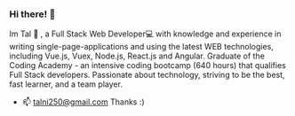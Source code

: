 ### Hi there! 👋

Im Tal 👨‍ , a Full Stack Web Developer💻 with knowledge and experience in writing single-page-applications and using the latest WEB technologies,
including Vue.js, Vuex, Node.js, React.js and Angular.
Graduate of the Coding Academy - an intensive coding bootcamp (640 hours) that qualifies Full Stack developers.
Passionate about technology, striving to be the best, fast learner, and a team player.

- 📫  talni250@gmail.com
Thanks :)

<!--
**talah221/talah221** is a ✨ _special_ 👨‍💻✨ repository because its `README.md` (this file) appears on your GitHub profile.

Here are some ideas to get you started:

- 🔭 I’m currently working on ...
- 🌱 I’m currently learning ...
- 👯 I’m looking to collaborate on ...
- 🤔 I’m looking for help with ...
- 💬 Ask me about ...
- 📫 How to reach me: ...
- 😄 Pronouns: ...
- ⚡ Fun fact: ...
-->
